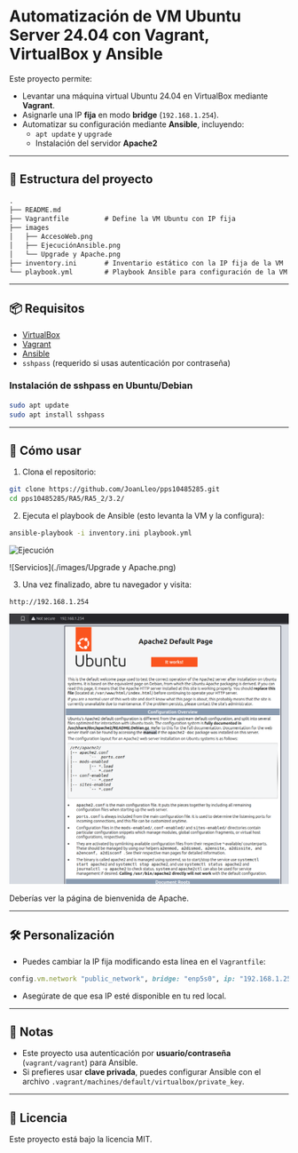 
# Automatización de VM Ubuntu Server 24.04 con Vagrant, VirtualBox y Ansible

Este proyecto permite:

- Levantar una máquina virtual Ubuntu 24.04 en VirtualBox mediante **Vagrant**.
- Asignarle una IP **fija** en modo **bridge** (`192.168.1.254`).
- Automatizar su configuración mediante **Ansible**, incluyendo:
  - `apt update` y `upgrade`
  - Instalación del servidor **Apache2**

---

## 📁 Estructura del proyecto

```
.
├── README.md
├── Vagrantfile         # Define la VM Ubuntu con IP fija 
├── images
│   ├── AccesoWeb.png
│   ├── EjecuciónAnsible.png
│   └── Upgrade y Apache.png
├── inventory.ini       # Inventario estático con la IP fija de la VM
└── playbook.yml        # Playbook Ansible para configuración de la VM 
```

---

## 📦 Requisitos

- [VirtualBox](https://www.virtualbox.org/)
- [Vagrant](https://www.vagrantup.com/)
- [Ansible](https://www.ansible.com/)
- `sshpass` (requerido si usas autenticación por contraseña)

### Instalación de sshpass en Ubuntu/Debian

```bash
sudo apt update
sudo apt install sshpass
```

---

## 🚀 Cómo usar

1. Clona el repositorio:

```bash
git clone https://github.com/JoanLleo/pps10485285.git
cd pps10485285/RA5/RA5_2/3.2/
```

2. Ejecuta el playbook de Ansible (esto levanta la VM y la configura):

```bash
ansible-playbook -i inventory.ini playbook.yml
```

![Ejecución](./images/EjecuciónAnsible.png)

![Servicios](./images/Upgrade y Apache.png)

3. Una vez finalizado, abre tu navegador y visita:

```
http://192.168.1.254
```

![AccesoWeb0](./images/AccesoWeb.png)

Deberías ver la página de bienvenida de Apache.

---

## 🛠️ Personalización

- Puedes cambiar la IP fija modificando esta línea en el `Vagrantfile`:

```ruby
config.vm.network "public_network", bridge: "enp5s0", ip: "192.168.1.254"
```

- Asegúrate de que esa IP esté disponible en tu red local.

---

## 📌 Notas

- Este proyecto usa autenticación por **usuario/contraseña** (`vagrant/vagrant`) para Ansible.
- Si prefieres usar **clave privada**, puedes configurar Ansible con el archivo `.vagrant/machines/default/virtualbox/private_key`.

---

## 📄 Licencia

Este proyecto está bajo la licencia MIT.
